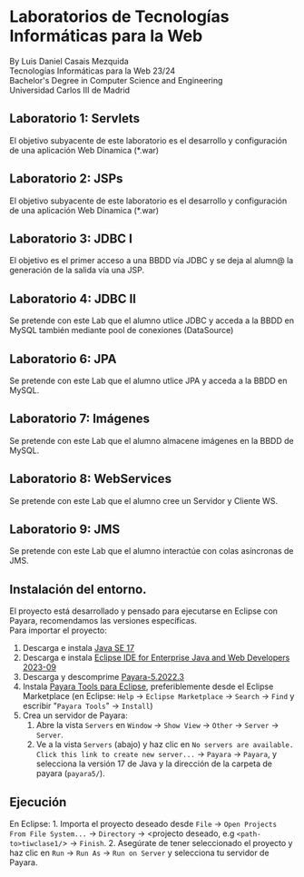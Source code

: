 # Laboratorios de Tecnologías Informáticas para la Web
By Luis Daniel Casais Mezquida  
Tecnologías Informáticas para la Web 23/24  
Bachelor's Degree in Computer Science and Engineering  
Universidad Carlos III de Madrid


## Laboratorio 1: Servlets
El objetivo subyacente de este laboratorio es el desarrollo y configuración de una aplicación Web Dinamica (*.war)

## Laboratorio 2: JSPs
El objetivo subyacente de este laboratorio es el desarrollo y configuración de una aplicación Web Dinamica (*.war)

## Laboratorio 3: JDBC I
El objetivo es el primer acceso a una BBDD vía JDBC y se deja al alumn@ la generación de la salida vía una JSP.

## Laboratorio 4: JDBC II
Se pretende con este Lab que el alumno utlice JDBC y acceda a la BBDD en MySQL también mediante pool de conexiones (DataSource)

## Laboratorio 6: JPA
Se pretende con este Lab que el alumno utlice JPA y acceda a la BBDD en MySQL.

## Laboratorio 7: Imágenes
Se pretende con este Lab que el alumno almacene imágenes en la BBDD de MySQL.

## Laboratorio 8: WebServices
Se pretende con este Lab que el alumno cree un Servidor y Cliente WS.

## Laboratorio 9: JMS
Se pretende con este Lab que el alumno interactúe con colas asíncronas de JMS.


## Instalación del entorno.

El proyecto está desarrollado y pensado para ejecutarse en Eclipse con Payara, recomendamos las versiones específicas.  
Para importar el proyecto:
1. Descarga e instala [Java SE 17](https://www.oracle.com/java/technologies/javase/jdk17-archive-downloads.html)
2. Descarga e instala [Eclipse IDE for Enterprise Java and Web Developers 2023-09](https://www.eclipse.org/downloads/packages/release/2023-09/r/eclipse-ide-enterprise-java-and-web-developers)
3. Descarga y descomprime [Payara-5.2022.3](
https://nexus.payara.fish/#browse/browse:payara-community:fish%2Fpayara%2Fdistributions%2Fpayara%2F5.2022.3%2Fpayara-5.2022.3.zip)
3. Instala [Payara Tools para Eclipse](https://marketplace.eclipse.org/content/payara-tools), preferiblemente desde el Eclipse Marketplace (en Eclipse: `Help` → `Eclipse Marketplace` → `Search` → `Find` y escribir "`Payara Tools`" → `Install`)
4. Crea un servidor de Payara:
    1. Abre la vista `Servers` en `Window` → `Show View` → `Other` → `Server` → `Server`.
    2. Ve a la vista `Servers` (abajo) y haz clic en `No servers are available. Click this link to create new server...` → `Payara` → `Payara`, y selecciona la versión 17 de Java y la dirección de la carpeta de payara (`payara5/`).

## Ejecución
En Eclipse:
    1. Importa el proyecto deseado desde `File` → `Open Projects From File System...` → `Directory` → <projecto deseado, e.g `<path-to>tiwclase1/`> → `Finish`.
    2. Asegúrate de tener seleccionado el proyecto y haz clic en `Run` → `Run As` → `Run on Server` y selecciona tu servidor de Payara.

